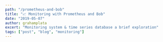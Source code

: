 ```yaml
---
path: "/prometheus-and-bob"
title: "📈 Monitoring with Prometheus and Bob"
date: "2019-05-07"
author: grahamplata
excert: "Monitoring system & time series database a brief exploration"
tags: ["post", "blog", "monitoring"]
---
```


